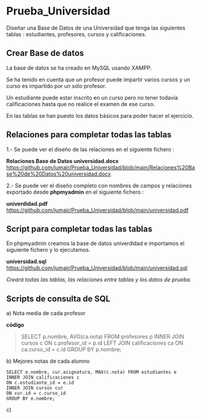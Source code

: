 # Prueba_Universidad

Diseñar una Base de Datos de una Universidad que tenga las siguientes tablas : estudiantes, profesores, cursos y calificaciones.

## Crear Base de datos
La base de datos se ha creado en MySQL usando XAMPP.

Se ha tenido en cuenta que un profesor puede impartir varios cursos y un curso es impartido por un sólo profesor.

Un estudiante puede estar inscrito en un curso pero no tener todavía calificaciones hasta que no realice el examen de ese curso.

En las tablas se han puesto los datos básicos para poder hacer el ejercicio.

## Relaciones para completar todas las tablas
1.- Se puede ver el diseño de las relaciones en el siguiente fichero :

**Relaciones Base de Datos universidad.docx** https://github.com/jumair/Prueba_Universidad/blob/main/Relaciones%20Base%20de%20Datos%20universidad.docx

2.- Se puede ver el diseño completo con nombres de campos y relaciones exportado desde **phpmyadmin** en el siguiente fichero :

**univerdidad.pdf** https://github.com/jumair/Prueba_Universidad/blob/main/universidad.pdf

## Script para completar todas las tablas

En phpmyadmin creamos la base de datos univerdidad e importamos el siguiente fichero y lo ejecutamos.

**universidad.sql**  https://github.com/jumair/Prueba_Universidad/blob/main/universidad.sql

_Creará todas las tablas, las relaciones entre tablas y los datos de prueba._

## Scripts de consulta de SQL

a) Nota media de cada profesor

**código**

>   SELECT p.nombre, AVG(ca.nota) FROM profesores p
INNER JOIN cursos c
ON c.profesor_id = p.id
LEFT JOIN calificaciones ca
ON ca.curso_id = c.id
GROUP BY p.nombre;

b) Mejores notas de cada alumno

    SELECT e.nombre, cur.asignatura, MAX(c.nota) FROM estudiantes e
    INNER JOIN calificaciones c
    ON c.estudiante_id = e.id
    INNER JOIN cursos cur
    ON cur.id = c.curso_id
    GROUP BY e.nombre;

c) 



